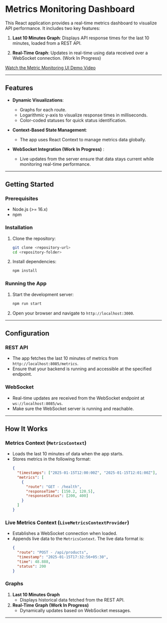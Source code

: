 # Metrics Monitoring Dashboard

This React application provides a real-time metrics dashboard to visualize API performance. It includes two key features:

1. **Last 10 Minutes Graph**: Displays API response times for the last 10 minutes, loaded from a REST API.

2. **Real-Time Graph**: Updates in real-time using data received over a WebSocket connection. (Work In Progress)

[Watch the Metric Monitoring UI Demo Video](public/metrics-monitoring-ui-demo.mp4)


---

## Features

- **Dynamic Visualizations**:

  - Graphs for each route.
  - Logarithmic y-axis to visualize response times in milliseconds.
  - Color-coded statuses for quick status identification.

- **Context-Based State Management**:

  - The app uses React Context to manage metrics data globally.

- **WebSocket Integration (Work In Progress)** :
  - Live updates from the server ensure that data stays current while monitoring real-time performance.

---

## Getting Started

### Prerequisites

- Node.js (>= 16.x)
- npm

### Installation

1. Clone the repository:

   ```bash
   git clone <repository-url>
   cd <repository-folder>
   ```

2. Install dependencies:
   ```bash
   npm install
   ```

### Running the App

1. Start the development server:

   ```bash
   npm run start
   ```

2. Open your browser and navigate to `http://localhost:3000`.

---

## Configuration

### REST API

- The app fetches the last 10 minutes of metrics from `http://localhost:8085/metrics`.
- Ensure that your backend is running and accessible at the specified endpoint.

### WebSocket

- Real-time updates are received from the WebSocket endpoint at `ws://localhost:8085/ws`.
- Make sure the WebSocket server is running and reachable.

---

## How It Works

### Metrics Context (`MetricsContext`)

- Loads the last 10 minutes of data when the app starts.
- Stores metrics in the following format:
  ```json
  {
    "timestamps": ["2025-01-15T12:00:00Z", "2025-01-15T12:01:00Z"],
    "metrics": [
      {
        "route": "GET - /health",
        "responseTime": [150.2, 120.5],
        "responseStatus": [200, 400]
      }
    ]
  }
  ```

### Live Metrics Context (`LiveMetricsContextProvider`)

- Establishes a WebSocket connection when loaded.
- Appends live data to the `MetricsContext`. The live data format is:
  ```json
  {
    "route": "POST - /api/products",
    "timestamp": "2025-01-15T17:32:56+05:30",
    "time": 48.888,
    "status": 200
  }
  ```

### Graphs

1. **Last 10 Minutes Graph**
   - Displays historical data fetched from the REST API.
2. **Real-Time Graph (Work In Progress)**
   - Dynamically updates based on WebSocket messages.

---
